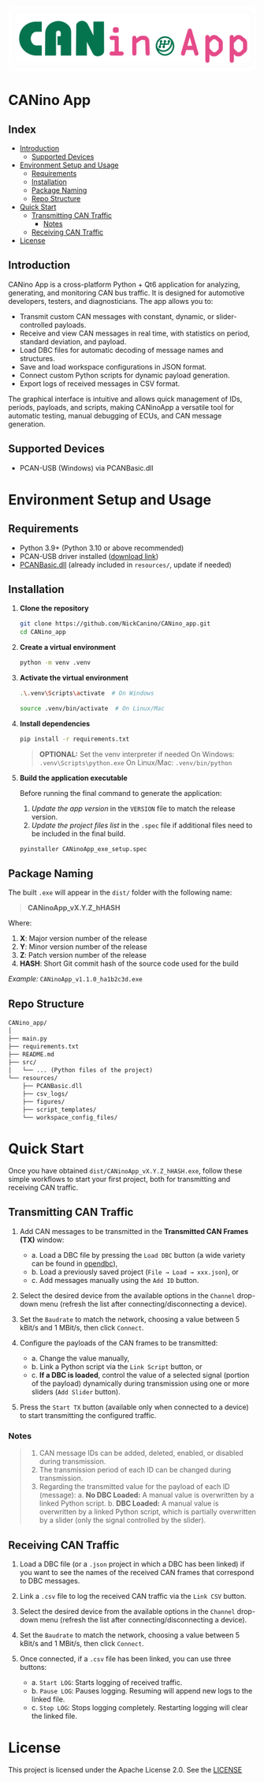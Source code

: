 ![](resources/figures/CANinoApp_banner_background.png)

# CANino App

## Index

- [Introduction](#introduction)
  - [Supported Devices](#supported-devices)
- [Environment Setup and Usage](#environment-setup-and-usage)
  - [Requirements](#requirements)
  - [Installation](#installation)
  - [Package Naming](#package-naming)
  - [Repo Structure](#repo-structure)
- [Quick Start](#quick-start)
  - [Transmitting CAN Traffic](#transmitting-can-traffic)
    - [Notes](#notes)
  - [Receiving CAN Traffic](#receiving-can-traffic)
- [License](#license)

## Introduction

CANino App is a cross-platform Python + Qt6 application for analyzing, generating, and monitoring CAN bus traffic. It is designed for automotive developers, testers, and diagnosticians. The app allows you to:

- Transmit custom CAN messages with constant, dynamic, or slider-controlled payloads.
- Receive and view CAN messages in real time, with statistics on period, standard deviation, and payload.
- Load DBC files for automatic decoding of message names and structures.
- Save and load workspace configurations in JSON format.
- Connect custom Python scripts for dynamic payload generation.
- Export logs of received messages in CSV format.

The graphical interface is intuitive and allows quick management of IDs, periods, payloads, and scripts, making CANinoApp a versatile tool for automatic testing, manual debugging of ECUs, and CAN message generation.

## Supported Devices

- PCAN-USB (Windows) via PCANBasic.dll

# Environment Setup and Usage

## Requirements

- Python 3.9+ (Python 3.10 or above recommended)
- PCAN-USB driver installed ([download link](https://www.peak-system.com/PCAN-USB.199.0.html?L=1))
- [PCANBasic.dll](resources/PCANBasic.dll) (already included in `resources/`, update if needed)

## Installation

1. **Clone the repository**

   ```sh
   git clone https://github.com/NickCanino/CANino_app.git
   cd CANino_app
   ```
2. **Create a virtual environment**

   ```sh
   python -m venv .venv
   ```
3. **Activate the virtual environment**

   ```sh
   .\.venv\Scripts\activate  # On Windows
   ```

   ```sh
   source .venv/bin/activate  # On Linux/Mac
   ```
4. **Install dependencies**

   ```sh
   pip install -r requirements.txt
   ```

   > **OPTIONAL:** Set the venv interpreter if needed
   > On Windows: `.venv\Scripts\python.exe`
   > On Linux/Mac: `.venv/bin/python`
   >
5. **Build the application executable**

   Before running the final command to generate the application:

   1. *Update the app version* in the `VERSION` file to match the release version.
   2. *Update the project files list* in the `.spec` file if additional files need to be included in the final build.

   ```sh
   pyinstaller CANinoApp_exe_setup.spec
   ```

## Package Naming

The built `.exe` will appear in the `dist/` folder with the following name:

> **CANinoApp_vX.Y.Z_hHASH**

Where:

1. **X**: Major version number of the release
2. **Y**: Minor version number of the release
3. **Z**: Patch version number of the release
4. **HASH**: Short Git commit hash of the source code used for the build

*Example:*  `CANinoApp_v1.1.0_ha1b2c3d.exe`

## Repo Structure

```
CANino_app/
│
├── main.py
├── requirements.txt
├── README.md
├── src/
│   └── ... (Python files of the project)
└── resources/
    ├── PCANBasic.dll
    ├── csv_logs/
    ├── figures/
    ├── script_templates/
    └── workspace_config_files/
```

# Quick Start

Once you have obtained `dist/CANinoApp_vX.Y.Z_hHASH.exe`, follow these simple workflows to start your first project, both for transmitting and receiving CAN traffic.

## Transmitting CAN Traffic

1. Add CAN messages to be transmitted in the **Transmitted CAN Frames (TX)** window:

   - a. Load a DBC file by pressing the `Load DBC` button (a wide variety can be found in [opendbc](https://github.com/commaai/opendbc)),
   - b. Load a previously saved project (`File → Load → xxx.json`), or
   - c. Add messages manually using the `Add ID` button.
2. Select the desired device from the available options in the `Channel` drop-down menu (refresh the list after connecting/disconnecting a device).
3. Set the `Baudrate` to match the network, choosing a value between 5 kBit/s and 1 MBit/s, then click `Connect`.
4. Configure the payloads of the CAN frames to be transmitted:

   - a. Change the value manually,
   - b. Link a Python script via the `Link Script` button, or
   - c. **If a DBC is loaded**, control the value of a selected signal (portion of the payload) dynamically during transmission using one or more sliders (`Add Slider` button).
5. Press the `Start TX` button (available only when connected to a device) to start transmitting the configured traffic.

### Notes

> 1. CAN message IDs can be added, deleted, enabled, or disabled during transmission.
> 2. The transmission period of each ID can be changed during transmission.
> 3. Regarding the transmitted value for the payload of each ID (message):
>    a. **No DBC Loaded:** A manual value is overwritten by a linked Python script.
>    b. **DBC Loaded:** A manual value is overwritten by a linked Python script, which is partially overwritten by a slider (only the signal controlled by the slider).

## Receiving CAN Traffic

1. Load a DBC file (or a `.json` project in which a DBC has been linked) if you want to see the names of the received CAN frames that correspond to DBC messages.
2. Link a `.csv` file to log the received CAN traffic via the `Link CSV` button.
3. Select the desired device from the available options in the `Channel` drop-down menu (refresh the list after connecting/disconnecting a device).
4. Set the `Baudrate` to match the network, choosing a value between 5 kBit/s and 1 MBit/s, then click `Connect`.
5. Once connected, if a `.csv` file has been linked, you can use three buttons:

   - a. `Start LOG`: Starts logging of received traffic.
   - b. `Pause LOG`: Pauses logging. Resuming will append new logs to the linked file.
   - c. `Stop LOG`: Stops logging completely. Restarting logging will clear the linked file.

# License

This project is licensed under the Apache License 2.0. See the [LICENSE](LICENSE)
